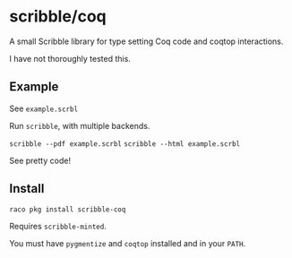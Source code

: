 # scribble/coq

A small Scribble library for type setting Coq code and coqtop interactions.

I have not thoroughly tested this.

## Example

See `example.scrbl`

Run `scribble`, with multiple backends.

`scribble --pdf example.scrbl`
`scribble --html example.scrbl`

See pretty code!

## Install
`raco pkg install scribble-coq`

Requires `scribble-minted`.

You must have `pygmentize` and `coqtop` installed and in your `PATH`.

